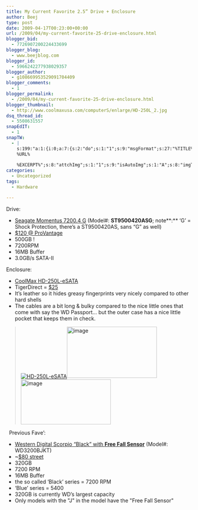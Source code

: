 ```yaml
---
title: My Current Favorite 2.5” Drive + Enclosure
author: Beej
type: post
date: 2009-04-17T00:23:00+00:00
url: /2009/04/my-current-favorite-25-drive-enclosure.html
blogger_bid:
  - 7726907200224433699
blogger_blog:
  - www.beejblog.com
blogger_id:
  - 5966242277938029357
blogger_author:
  - g108669953529091704409
blogger_comments:
  - 1
blogger_permalink:
  - /2009/04/my-current-favorite-25-drive-enclosure.html
blogger_thumbnail:
  - http://www.coolmaxusa.com/computerS/enlarge/HD-250L_2.jpg
dsq_thread_id:
  - 5508631557
snapEdIT:
  - 1
snapTW:
  - |
    s:199:"a:1:{i:0;a:7:{s:2:"do";s:1:"1";s:9:"msgFormat";s:27:"%TITLE%
    %URL%
    
    %EXCERPT%";s:8:"attchImg";s:1:"1";s:9:"isAutoImg";s:1:"A";s:8:"imgToUse";s:0:"";s:9:"isAutoURL";s:1:"A";s:8:"urlToUse";s:0:"";}}";
categories:
  - Uncategorized
tags:
  - Hardware

---
```

Drive:

  * <a title="TigerDirect" href="http://www.seagate.com/ww/v/index.jsp?locale=en-US&name=st9500420asg-momentus-7200.4-sata-gf-500-gb-hd&vgnextoid=3a07bfafecadd110VgnVCM100000f5ee0a0aRCRD&vgnextchannel=819a2c74f15dd110VgnVCM100000f5ee0a0aRCRD&reqPage=Model" target="_blank">Seagate Momentus 7200.4 G</a> (Model#: **ST9500420ASG**; note**:** ‘G’ = Shock Protection, there’s a ST9500420AS, sans “G” as well) 
  * <a href="http://www.provantage.com/seagate-st9500420asg~7SEGS1VJ.htm" target="_blank">$120 @ ProVantage</a> 
  * 500GB ! 
  * 7200RPM 
  * 16MB Buffer 
  * 3.0GB/s SATA-II 

Enclosure:

  * <a href="http://www.coolmaxusa.com/productDetails.asp?item=HD-250L-eSATA&details=overview&subcategory=eSATA&category=2.5SATA" target="_blank">CoolMax HD-250L-eSATA</a> 
  * TigerDirect = <a title="TigerDirect.com Product Detail" href="http://www.tigerdirect.com/applications/SearchTools/item-details.asp?EdpNo=3603274&sku=T13-1082" target="_blank">$25</a> 
  * It’s leather so it hides greasy fingerprints very nicely compared to other hard shells 
  * The cables are a bit long & bulky compared to the nice little ones that come with say the WD Passport… but the outer case has a nice little pocket that keeps them in check. 

> <a title="CoolMax Product Detail" href="http://coolmaxusa.com/productDetails.asp?item=HD-250L-eSATA&details=overview&subcategory=eSATA&category=2.5SATA" target="_blank"><img alt="HD-250L-eSATA" align="center" src="http://www.coolmaxusa.com/computerS/enlarge/HD-250L_2.jpg" /></a><a href="http://coolmaxusa.com/productDetails.asp?item=HD-250L-eSATA&details=faq&subcategory=eSATA&category=2.5SATA" target="_blank"><img style="border-right-width: 0px; display: inline; border-top-width: 0px; border-bottom-width: 0px; border-left-width: 0px" title="image" border="0" alt="image" src="http://lh3.ggpht.com/_XlySlDLkdOc/ShwVsRR9ugI/AAAAAAAADRE/akF7B7jgdFw/image%5B6%5D.png?imgmax=800" width="244" height="139" /></a> <a href="http://coolmaxusa.com/productDetails.asp?item=HD-250L-eSATA&details=faq&subcategory=eSATA&category=2.5SATA" target="_blank"><img style="border-right-width: 0px; display: inline; border-top-width: 0px; border-bottom-width: 0px; border-left-width: 0px" title="image" border="0" alt="image" src="http://lh5.ggpht.com/_XlySlDLkdOc/ShwVsye16EI/AAAAAAAADRI/CFZefjewN68/image%5B7%5D.png?imgmax=800" width="244" height="122" /></a> 

&#160; Previous Fave&#8217;:

  * <a href="http://www.wdc.com/en/products/products.asp?driveid=477" target="_blank">Western Digital Scorpio “Black” with <strong>Free Fall Sensor</strong></a> (Model#: WD3200BJKT) 
  * ~<a href="http://www.google.com/products/catalog?hl=en&q=WD3200BJKT&cid=13330041035018023775&scoring=p#ps-sellers" target="_blank">$80 street</a> 
  * 320GB 
  * 7200 RPM 
  * 16MB Buffer&#160;&#160; 
  * the so called ‘Black’ series = 7200 RPM 
  * ‘Blue’ series = 5400 
  * 320GB is currently WD’s largest capacity 
  * Only models with the "J" in the model have the "Free Fall Sensor"